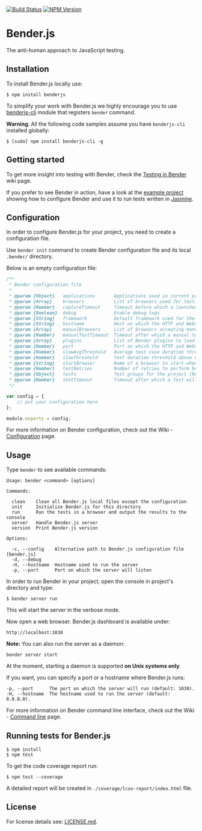 [![Build Status](https://travis-ci.org/benderjs/benderjs.svg?branch=master)](https://travis-ci.org/benderjs/benderjs)
[![NPM Version](http://img.shields.io/npm/v/benderjs.svg)](https://www.npmjs.org/package/benderjs)

# Bender.js

The anti-human approach to JavaScript testing.

## Installation

To install Bender.js locally use:

```
$ npm install benderjs
```

To simplify your work with Bender.js we highly encourage you to use [benderjs-cli](https://github.com/benderjs/benderjs-cli) module that registers `bender` command.

**Warning**: All the following code samples assume you have `benderjs-cli` installed globally:

```
$ [sudo] npm install benderjs-cli -g
```

## Getting started

To get more insight into testing with Bender, check the [Testing in Bender](https://github.com/benderjs/benderjs/wiki/Testing-in-Bender) wiki page.

If you prefer to see Bender in action, have a look at the [example project](https://github.com/benderjs/benderjs-example-project) showing how to configure Bender and use it to run tests written in [Jasmine](http://jasmine.github.io/).

## Configuration

In order to configure Bender.js for your project, you need to create a configuration file.

Use `bender init` command to create Bender configuration file and its local `.bender/` directory.

Below is an empty configuration file:

```javascript
/**
 * Bender configuration file
 *
 * @param {Object}   applications       Applications used in current project
 * @param {Array}    browsers           List of browsers used for testing
 * @param {Number}   captureTimeout     Timeout before which a launched browser should connect to the server
 * @param {Boolean}  debug              Enable debug logs
 * @param {String}   framework          Default framework used for the tests
 * @param {String}   hostname           Host on which the HTTP and WebSockets servers will listen
 * @param {Array}    manualBrowsers     List of browsers accepting manual tests
 * @param {Number}   manualTestTimeout  Timeout after which a manual test is marked as failed
 * @param {Array}    plugins            List of Bender plugins to load at startup (Required)
 * @param {Number}   port               Port on which the HTTP and WebSockets servers will listen
 * @param {Number}   slowAvgThreshold   Average test case duration threshold above which a test is marked as slow
 * @param {Number}   slowThreshold      Test duration threshold above which a test is marked as slow
 * @param {String}   startBrowser       Name of a browser to start when executing bender run command
 * @param {Number}   testRetries        Number of retries to perform before marking a test as failed
 * @param {Object}   tests              Test groups for the project (Required)
 * @param {Number}   testTimeout        Timeout after which a test will be fetched again
 */

var config = {
	// put your configuration here
};

module.exports = config;
```

For more information on Bender configuration, check out the Wiki - [Configuration](https://github.com/benderjs/benderjs/wiki/Configuration) page.

## Usage

Type `bender` to see available commands:

```
Usage: bender <command> [options]

Commands:

  clean    Clean all Bender.js local files except the configuration
  init     Initialize Bender.js for this directory
  run      Run the tests in a browser and output the results to the console
  server   Handle Bender.js server
  version  Print Bender.js version

Options:

  -c, --config    Alternative path to Bender.js configuration file [bender.js]
  -d, --debug
  -H, --hostname  Hostname used to run the server
  -p, --port      Port on which the server will listen
```

In order to run Bender in your project, open the console in project's directory and type:

```
$ bender server run
```

This will start the server in the verbose mode.

Now open a web browser. Bender.js dashboard is available under:

```
http://localhost:1030
```

**Note:** You can also run the server as a daemon:

```
bender server start
```

At the moment, starting a daemon is supported **on Unix systems only**.

If you want, you can specify a port or a hostname where Bender.js runs:

```
-p, --port      The port on which the server will run (default: 1030).
-H, --hostname  The hostname used to run the server (default: 0.0.0.0).
```

For more information on Bender command line interface, check out the Wiki - [Command line](https://github.com/benderjs/benderjs/wiki/Command-line) page.

## Running tests for Bender.js

```
$ npm install
$ npm test
```

To get the code coverage report run:

```
$ npm test --coverage
```

A detailed report will be created in `./coverage/lcov-report/index.html` file.

License
-------

For license details see: [LICENSE.md](https://github.com/benderjs/benderjs/blob/master/LICENSE.md).
